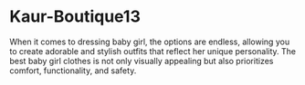 # Kaur-Boutique13
When it comes to dressing baby girl, the options are endless, allowing you to create adorable and stylish outfits that reflect her unique personality. The best baby girl clothes is not only visually appealing but also prioritizes comfort, functionality, and safety. 
